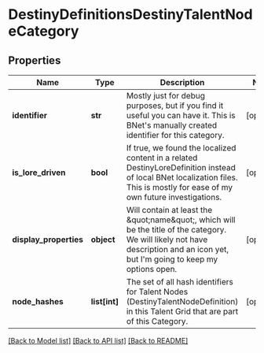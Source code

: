 # DestinyDefinitionsDestinyTalentNodeCategory

## Properties
Name | Type | Description | Notes
------------ | ------------- | ------------- | -------------
**identifier** | **str** | Mostly just for debug purposes, but if you find it useful you can have it. This is BNet&#39;s manually created identifier for this category. | [optional] 
**is_lore_driven** | **bool** | If true, we found the localized content in a related DestinyLoreDefinition instead of local BNet localization files. This is mostly for ease of my own future investigations. | [optional] 
**display_properties** | **object** | Will contain at least the \&quot;name\&quot;, which will be the title of the category. We will likely not have description and an icon yet, but I&#39;m going to keep my options open. | [optional] 
**node_hashes** | **list[int]** | The set of all hash identifiers for Talent Nodes (DestinyTalentNodeDefinition) in this Talent Grid that are part of this Category. | [optional] 

[[Back to Model list]](../README.md#documentation-for-models) [[Back to API list]](../README.md#documentation-for-api-endpoints) [[Back to README]](../README.md)


